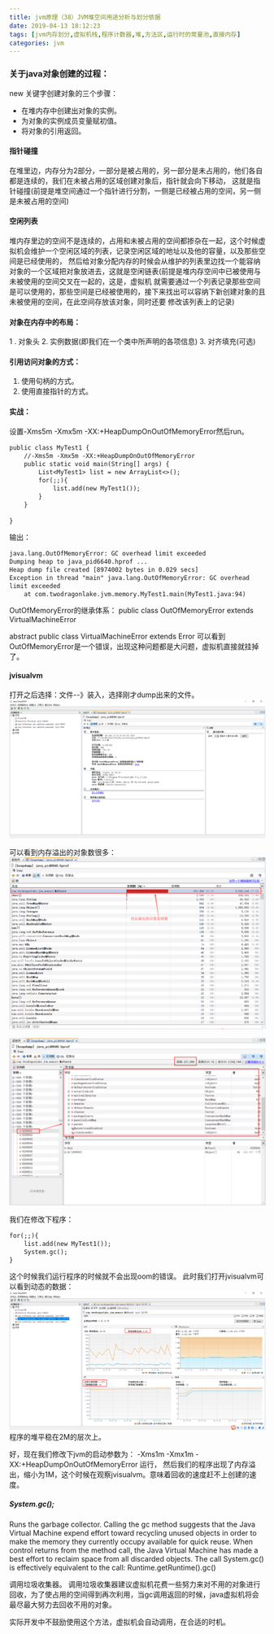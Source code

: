 ```yaml
---
title: jvm原理（38）JVM堆空间用途分析与划分依据
date: 2019-04-13 18:12:23
tags: [jvm内存划分,虚拟机栈,程序计数器,堆,方法区,运行时的常量池,直接内存]
categories: jvm
---
```


### 关于java对象创建的过程：

<!-- more -->
new 关键字创建对象的三个步骤：

- 在堆内存中创建出对象的实例。
- 为对象的实例成员变量赋初值。
- 将对象的引用返回。

#### 指针碰撞
  在堆里边，内存分为2部分，一部分是被占用的，另一部分是未占用的，他们各自都是连续的，我们在未被占用的区域创建对象后，指针就会向下移动，
  这就是指针碰撞(前提是堆空间通过一个指针进行分割，一侧是已经被占用的空间，另一侧是未被占用的空间)

#### 空闲列表
  堆内存里边的空间不是连续的，占用和未被占用的空间都掺杂在一起，这个时候虚拟机会维护一个空闲区域的列表，记录空闲区域的地址以及他的容量，以及那些空间是已经使用的，
  然后给对象分配内存的时候会从维护的列表里边找一个能容纳对象的一个区域把对象放进去，这就是空闲链表(前提是堆内存空间中已被使用与未被使用的空间交叉在一起的，这是，虚拟机
  就需要通过一个列表记录那些空间是可以使用的，那些空间是已经被使用的，接下来找出可以容纳下新创建对象的且未被使用的空间，在此空间存放该对象，同时还要
  修改该列表上的记录)


#### 对象在内存中的布局：
  1 . 对象头
  2. 实例数据(即我们在一个类中所声明的各项信息)
  3. 对齐填充(可选)

#### 引用访问对象的方式：
  1. 使用句柄的方式。
  2. 使用直接指针的方式。


#### 实战：
设置-Xms5m -Xmx5m -XX:+HeapDumpOnOutOfMemoryError然后run。
```
public class MyTest1 {
    //-Xms5m -Xmx5m -XX:+HeapDumpOnOutOfMemoryError
    public static void main(String[] args) {
        List<MyTest1> list = new ArrayList<>();
        for(;;){
            list.add(new MyTest1());
        }
    }

}
```

输出：
```
java.lang.OutOfMemoryError: GC overhead limit exceeded
Dumping heap to java_pid6640.hprof ...
Heap dump file created [8974002 bytes in 0.029 secs]
Exception in thread "main" java.lang.OutOfMemoryError: GC overhead limit exceeded
	at com.twodragonlake.jvm.memory.MyTest1.main(MyTest1.java:94)
```

OutOfMemoryError的继承体系：
public class OutOfMemoryError extends VirtualMachineError

abstract public class VirtualMachineError extends Error
可以看到OutOfMemoryError是一个错误，出现这种问题都是大问题，虚拟机直接就挂掉了。


#### jvisualvm
打开之后选择：文件--》装入，选择刚才dump出来的文件。
![jvisualvm](2019/04/13/jvm原理（38）Java对象内存分配原理与布局以及jvisualvm使用/jvisualvm.png)

可以看到内存溢出的对象数很多：
![jvisualvm](2019/04/13/jvm原理（38）Java对象内存分配原理与布局以及jvisualvm使用/jvisualvm1.png)

![jvisualvm](2019/04/13/jvm原理（38）Java对象内存分配原理与布局以及jvisualvm使用/jvisualvm2.png)

我们在修改下程序：
```
for(;;){
    list.add(new MyTest1());
    System.gc();
}
```
这个时候我们运行程序的时候就不会出现oom的错误。
此时我们打开jvisualvm可以看到动态的数据：
![jvisualvm](2019/04/13/jvm原理（38）Java对象内存分配原理与布局以及jvisualvm使用/jvisualvm3.png)
程序的堆平稳在2M的层次上。

好，现在我们修改下jvm的启动参数为：  -Xms1m -Xmx1m -XX:+HeapDumpOnOutOfMemoryError 运行，
然后我们的程序出现了内存溢出，缩小为1M，这个时候在观察jvisualvm。意味着回收的速度赶不上创建的速度。


##### System.gc();
Runs the garbage collector.
Calling the gc method suggests that the Java Virtual Machine expend effort toward recycling unused objects in order to make the memory they currently occupy available for quick reuse.
 When control returns from the method call, the Java Virtual Machine has made a best effort to reclaim space from all discarded objects.
The call System.gc() is effectively equivalent to the call:
       Runtime.getRuntime().gc()

调用垃圾收集器。
调用垃圾收集器建议虚拟机花费一些努力来对不用的对象进行回收，为了使占用的空间得到再次利用，当gc调用返回的时候，java虚拟机将会最尽最大努力去回收不用的对象。

实际开发中不鼓励使用这个方法，虚拟机会自动调用，在合适的时机。
